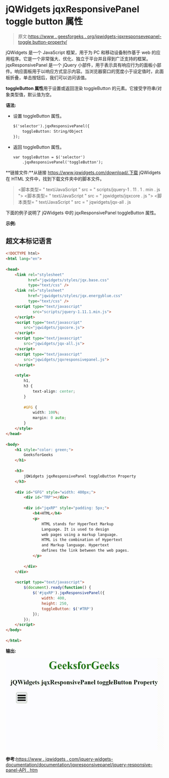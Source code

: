 # jQWidgets jqxResponsivePanel toggle button 属性

> 原文:[https://www . geesforgeks . org/jqwidgets-jqxresponsevepanel-toggle button-property/](https://www.geeksforgeeks.org/jqwidgets-jqxresponsivepanel-togglebutton-property/)

jQWidgets 是一个 JavaScript 框架，用于为 PC 和移动设备制作基于 web 的应用程序。它是一个非常强大、优化、独立于平台并且得到广泛支持的框架。jqxResponsivePanel 是一个 jQuery 小部件，用于表示具有响应行为的面板小部件。响应面板用于以响应方式显示内容。当浏览器窗口的宽度小于设定值时，此面板折叠，单击按钮后，我们可以访问该值。

**toggleButton 属性**用于设置或返回渲染 toggleButton 的元素。它接受字符串/对象类型值，默认值为空。

**语法:**

*   设置 toggleButton 属性。

    ```html
    $('selector').jqxResponsivePanel({ 
        toggleButton: String/Object 
    });
    ```

*   返回 toggleButton 属性。

    ```html
    var toggleButton = $('selector')
        .jqxResponsivePanel('toggleButton');
    ```

**链接文件:**从链接 https://www.jqwidgets.com/download/.下载 jQWidgets 在 HTML 文件中，找到下载文件夹中的脚本文件。

> <link rel="”stylesheet”" href="”jqwidgets/styles/jqx.base.css”" type="”text/css”">
> <脚本类型= " text/JavaScript " src = " scripts/jquery-1 . 11 . 1 . min . js "></脚本类型>
> <脚本类型= " text/JavaScript " src = " jqwidgets/jqxcore . js "></脚本类型>
> <脚本类型= " text/JavaScript " src = " jqwidgets/jqx-all . js

下面的例子说明了 jQWidgets 中的 jqxResponsivePanel toggleButton 属性。

**示例:**

## 超文本标记语言

```html
<!DOCTYPE html>
<html lang="en">

<head>
    <link rel="stylesheet" 
          href="jqwidgets/styles/jqx.base.css" 
          type="text/css" />
    <link rel="stylesheet" 
          href="jqwidgets/styles/jqx.energyblue.css" 
          type="text/css" />
    <script type="text/javascript" 
            src="scripts/jquery-1.11.1.min.js">
    </script>
    <script type="text/javascript" 
        src="jqwidgets/jqxcore.js">
    </script>
    <script type="text/javascript" 
        src="jqwidgets/jqx-all.js">
    </script>
    <script type="text/javascript" 
        src="jqwidgets/jqxresponsivepanel.js">
    </script>

    <style>
        h1,
        h3 {
            text-align: center;
        }

        #GFG {
            width: 100%;
            margin: 0 auto;
        }
    </style>
</head>

<body>
    <h1 style="color: green;">
        GeeksforGeeks
    </h1>

    <h3>
        jQWidgets jqxResponsivePanel toggleButton Property
    </h3>

    <div id="GFG" style="width: 400px;">
        <div id="TRP"></div>

        <div id="jqxRP" style="padding: 5px;">
            <h4>HTML</h4>
            <p>
                HTML stands for HyperText Markup 
                Language. It is used to design 
                web pages using a markup language. 
                HTML is the combination of Hypertext 
                and Markup language. Hypertext 
                defines the link between the web pages.
            </p>

        </div>
    </div>

    <script type="text/javascript">
        $(document).ready(function() {
            $('#jqxRP').jqxResponsivePanel({
                width: 400,
                height: 250,
                toggleButton: $('#TRP')
            });
        });
    </script>
</body>

</html>
```

**输出:**

![](img/f0885a961403d4e02047756bde441672.png)

**参考:**[https://www . jqwidgets . com/jquery-widgets-documentation/documentation/jqxresponsivepanel/jquery-responsive-panel-API . htm](https://www.jqwidgets.com/jquery-widgets-documentation/documentation/jqxresponsivepanel/jquery-responsive-panel-api.htm)
